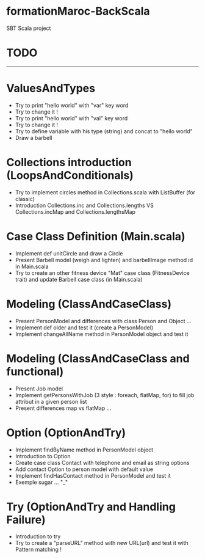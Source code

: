 # formationMaroc-BackScala
SBT Scala project

# TODO

----------

# ValuesAndTypes
- Try to print "hello world" with "var" key word
- Try to change it !
- Try to print "hello world" with "val" key word
- Try to change it !
- Try to define variable with his type (string) and concat to "hello world"
- Draw a barbell

# Collections introduction (LoopsAndConditionals)
- Try to implement circles method in Collections.scala with ListBuffer (for classic)
- Introduction Collections.inc and Collections.lengths VS Collections.incMap and Collections.lengthsMap

# Case Class Definition (Main.scala)
- Implement def unitCircle and draw a Circle
- Present Barbell model (weigh and lighten) and barbellImage method id in Main.scala
- Try to create an other fitness device "Mat" case class (FitnessDevice trait) and update Barbell case class (in Main.scala)

# Modeling (ClassAndCaseClass)
- Present PersonModel and differences with class Person and Object ...
- Implement def older and test it (create a PersonModel)
- Implement changeAllName method in PersonModel object and test it

# Modeling (ClassAndCaseClass and functional)
- Present Job model
- Implement getPersonsWithJob (3 style : foreach, flatMap, for) to fill job attribut in a given person list
- Present differences map vs flatMap ...

# Option (OptionAndTry)
- Implement findByName method in PersonModel object
- Introduction to Option
- Create case class Contact with telephone and email as string options
- Add contact Option to person model with default value
- Implement findHasContact method in PersonModel and test it
- Exemple sugar ... "_"

# Try (OptionAndTry and Handling Failure)
- Introduction to try
- Try to create a "parseURL" method with new URL(url) and test it with Pattern matching !